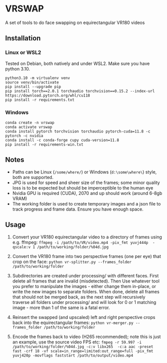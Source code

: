 # VRSWAP
A set of tools to do face swapping on equirectangular VR180 videos

## Installation
### Linux or WSL2
Tested on Debian, both natively and under WSL2. Make sure you have python 3.10.
```
python3.10 -m virtualenv venv
source venv/bin/activate
pip install --upgrade pip
pip install torch==2.0.1 torchaudio torchvision==0.15.2 --index-url https://download.pytorch.org/whl/cu118
pip install -r requirements.txt

```
### Windows
```
conda create -n vrswap
conda activate vrswap
conda install pytorch torchvision torchaudio pytorch-cuda=11.8 -c pytorch -c nvidia
conda install -c conda-forge cupy cuda-version=11.8
pip install -r requirements-win.txt
```

## Notes

- Paths can be Linux (`/some/where/`) or Windows (`d:\some\where\`) style, both are supported.
- JPG is used for speed and sheer size of the frames; some minor quality loss is to be expected but should be imperceptible to the human eye
- Nvidia GPU is required (CUDA), 2070 and up should work (around 6-8gb VRAM)
- The working folder is used to create temporary images and a json file to track progress and frame data. Ensure you have enough space.


## Usage
1. Convert your VR180 equirectangular video to a directory of frames using e.g. ffmpeg:
	 `ffmpeg -i /path/to/VR/video.mp4 -pix_fmt yuvj444p  -qscale:v 1 /path/to/working/folder/%04d.jpg `

2. Convert the VR180 frame into two perspective frames (one per eye) that crop on the face:
	`python vr-splitter.py --frames_folder /path/to/working/folder`

3. Subdirectories are created under processing/ with different faces. First delete all frames that are invalid (misdetected). Then Use whatever tool you prefer to manipulate the images - either change them in-place, or write the new images to separate folders. When done, delete all frames that should not be merged back, as the next step will recursively traverse all folders under processing/ and will look for 0 or 1 matching image - more than 1 of the same is a fatal error.

4. Reinsert the swapped (and upscaled) left and right perspective crops back into the equirectangular frames:
	`python vr-merger.py --frames_folder /path/to/working/folder`
	
5. Encode the frames back to video (H265 recommended); note this is just an example, use the source video FPS etc:
	`fmpeg -r 59.997 -i /path/to/working/folder/%04d.jpg -c:v libx265  -c:a aac -preset fast -crf 18 -vf scale=in_range=limited:out_range=full -pix_fmt yuvj420p -movflags faststart /path/to/output/video.mp4`
